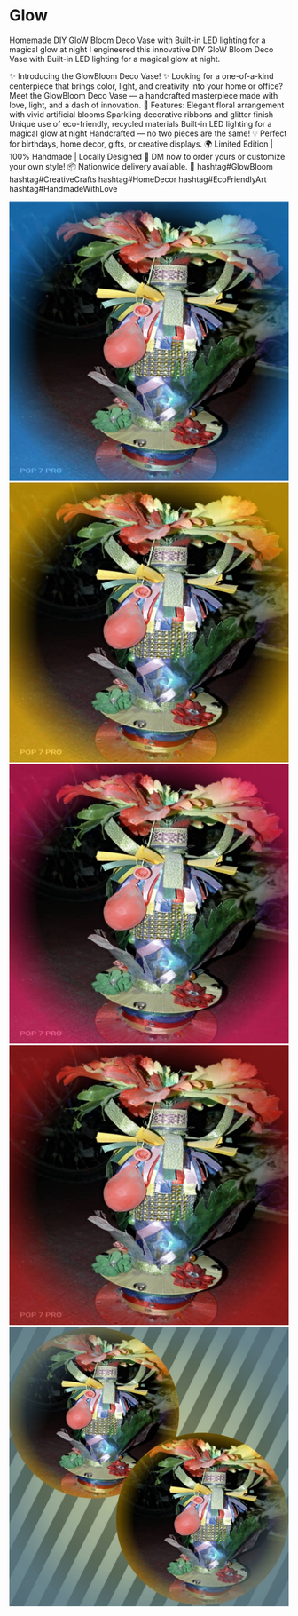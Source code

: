 # Glow

Homemade DIY GloW Bloom Deco Vase with Built-in LED lighting for a magical glow at night
I engineered this innovative DIY GloW Bloom Deco Vase with Built-in LED lighting for a magical glow at night.

✨ Introducing the GlowBloom Deco Vase! ✨
 Looking for a one-of-a-kind centerpiece that brings color, light, and creativity into your home or office? Meet the GlowBloom Deco Vase — a handcrafted masterpiece made with love, light, and a dash of innovation.
🌺 Features:
Elegant floral arrangement with vivid artificial blooms
Sparkling decorative ribbons and glitter finish
Unique use of eco-friendly, recycled materials
Built-in LED lighting for a magical glow at night
Handcrafted — no two pieces are the same!
💡 Perfect for birthdays, home decor, gifts, or creative displays.
🌍 Limited Edition | 100% Handmade | Locally Designed
💬 DM now to order yours or customize your own style!
 📦 Nationwide delivery available.
📸 hashtag#GlowBloom hashtag#CreativeCrafts hashtag#HomeDecor hashtag#EcoFriendlyArt hashtag#HandmadeWithLove

![DECC](images/decc.jpg)
![DECCO](images/deccco.jpg)
![DECCO](images/decco.jpg)
![DECCOC](images/deccoc.jpg)
![DECCOCO](images/deccoco.jpg)

